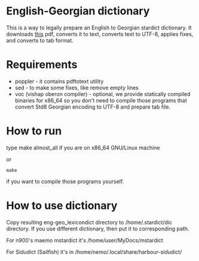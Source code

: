 English-Georgian dictionary
===========================

This is a way to legally prepare an English to Georgian stardict dictionary.
It downloads [this](http://www.georgianweb.com/pdf/lexicon.pdf) pdf, converts it to text, converts text to UTF-8, applies fixes, and converts to tab format.

Requirements
============

* poppler - it contains pdftotext utility
* sed - to make some fixes, like remove empty lines
* voc (vishap oberon compiler) - optional, we provide statically compiled binaries for x86_64 so you don't need to compile those programs that convert Std8 Georgian encoding to UTF-8 and prepare tab file.

How to run
==========

type 
	make almost_all
if you are on x86_64 GNU/Linux machine

or

	make
if you want to compile those programs yourself.

How to use dictionary
=====================

Copy resulting eng-geo_lexicondict directory to /home/.stardict/dic directory.
If you use different dictionary, then put it to corresponding path.

For n900's maemo mstardict it's /home/user/MyDocs/mstardict

For Sidudict (Sailfish) it's in /home/nemo/.local/share/harbour-sidudict/

